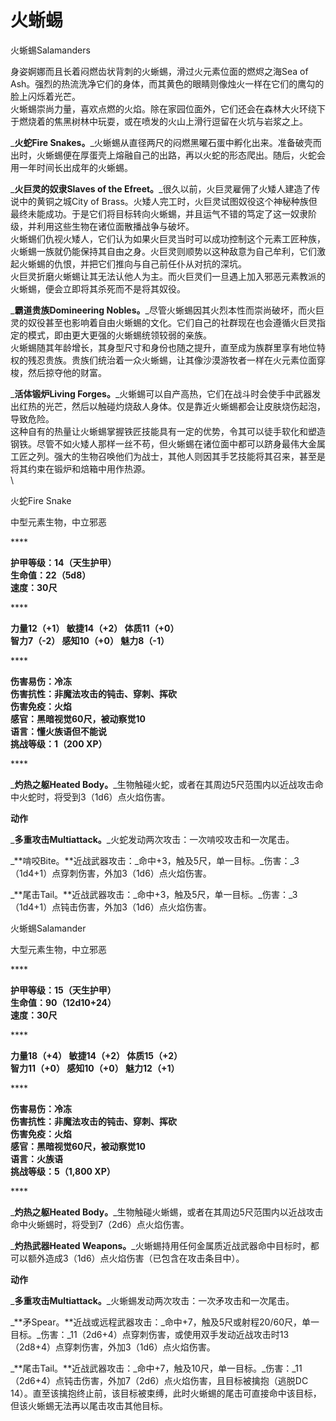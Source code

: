 # 火蜥蜴

火蜥蜴Salamanders

&#x20;   身姿婀娜而且长着闷燃齿状背刺的火蜥蜴，滑过火元素位面的燃烬之海Sea of Ash。强烈的热流洗净它们的身体，而其黄色的眼睛则像烛火一样在它们的鹰勾的脸上闪烁着光芒。\
&#x20;   火蜥蜴崇尚力量，喜欢点燃的火焰。除在家园位面外，它们还会在森林大火环绕下于燃烧着的焦黑树林中玩耍，或在喷发的火山上滑行逗留在火坑与岩浆之上。

&#x20;   _**火蛇Fire Snakes。**_火蜥蜴从直径两尺的闷燃黑曜石蛋中孵化出来。准备破壳而出时，火蜥蜴便在厚蛋壳上熔融自己的出路，再以火蛇的形态爬出。随后，火蛇会用一年时间长出成年的火蜥蜴。

&#x20;   _**火巨灵的奴隶Slaves of the Efreet。**_很久以前，火巨灵雇佣了火矮人建造了传说中的黄铜之城City of Brass。火矮人完工时，火巨灵试图奴役这个神秘种族但最终未能成功。于是它们将目标转向火蜥蜴，并且运气不错的笃定了这一奴隶阶级，并利用这些生物在诸位面散播战争与破坏。\
&#x20;   火蜥蜴们仇视火矮人，它们认为如果火巨灵当时可以成功控制这个元素工匠种族，火蜥蜴一族就仍能保持其自由之身。火巨灵则顺势以这种敌意为自己牟利，它们激起火蜥蜴的仇恨，并把它们推向与自己前任仆从对抗的深坑。\
&#x20;   火巨灵折磨火蜥蜴让其无法认他人为主。而火巨灵们一旦遇上加入邪恶元素教派的火蜥蜴，便会立即将其杀死而不是将其奴役。

&#x20;   _**霸道贵族Domineering Nobles。**_尽管火蜥蜴因其火烈本性而崇尚破坏，而火巨灵的奴役甚至也影响着自由火蜥蜴的文化。它们自己的社群现在也会遵循火巨灵指定的模式，即由更大更强的火蜥蜴统领较弱的亲族。\
&#x20;   火蜥蜴随其年龄增长，其身型尺寸和身份也随之提升，直至成为族群里享有地位特权的残忍贵族。贵族们统治着一众火蜥蜴，让其像沙漠游牧者一样在火元素位面穿梭，然后掠夺他的财富。

&#x20;   _**活体锻炉Living Forges。**_火蜥蜴可以自产高热，它们在战斗时会使手中武器发出红热的光芒，然后以触碰灼烧敌人身体。仅是靠近火蜥蜴都会让皮肤烧伤起泡，导致危险。\
&#x20;   这种自有的热量让火蜥蜴掌握铁匠技能具有一定的优势，令其可以徒手软化和塑造钢铁。尽管不如火矮人那样一丝不苟，但火蜥蜴在诸位面中都可以跻身最伟大金属工匠之列。强大的生物召唤他们为战士，其他人则因其手艺技能将其召来，甚至是将其约束在锻炉和焙箱中用作热源。\
\


火蛇Fire Snake

中型元素生物，中立邪恶

&#x20;****&#x20;

**护甲等级：14（天生护甲）**\
**生命值：22（5d8）**\
**速度：30尺**

&#x20;****&#x20;

**力量12（+1）     敏捷14（+2）     体质11（+0）**\
**智力7（-2）       感知10（+0）     魅力8（-1）**

&#x20;****&#x20;

**伤害易伤：冷冻**\
**伤害抗性：非魔法攻击的钝击、穿刺、挥砍**\
**伤害免疫：火焰**\
**感官：黑暗视觉60尺，被动察觉10**\
**语言：懂火族语但不能说**\
**挑战等级：1（200 XP）**

&#x20;****&#x20;

&#x20; _**灼热之躯Heated Body。**_生物触碰火蛇，或者在其周边5尺范围内以近战攻击命中火蛇时，将受到3（1d6）点火焰伤害。

**动作**

&#x20; _**多重攻击Multiattack。**_火蛇发动两次攻击：一次啃咬攻击和一次尾击。

&#x20; _**啃咬Bite。**近战武器攻击：_命中+3，触及5尺，单一目标。_伤害：_3（1d4+1）点穿刺伤害，外加3（1d6）点火焰伤害。

&#x20; _**尾击Tail。**近战武器攻击：_命中+3，触及5尺，单一目标。_伤害：_3（1d4+1）点钝击伤害，外加3（1d6）点火焰伤害。

&#x20;

&#x20;

火蜥蜴Salamander

大型元素生物，中立邪恶

&#x20;****&#x20;

**护甲等级：15（天生护甲）**\
**生命值：90（12d10+24）**\
**速度：30尺**

&#x20;****&#x20;

**力量18（+4）     敏捷14（+2）     体质15（+2）**\
**智力11（+0）     感知10（+0）     魅力12（+1）**

&#x20;****&#x20;

**伤害易伤：冷冻**\
**伤害抗性：非魔法攻击的钝击、穿刺、挥砍**\
**伤害免疫：火焰**\
**感官：黑暗视觉60尺，被动察觉10**\
**语言：火族语**\
**挑战等级：5（1,800 XP）**

&#x20;****&#x20;

&#x20; _**灼热之躯Heated Body。**_生物触碰火蜥蜴，或者在其周边5尺范围内以近战攻击命中火蜥蜴时，将受到7（2d6）点火焰伤害。

&#x20; _**灼热武器Heated Weapons。**_火蜥蜴持用任何金属质近战武器命中目标时，都可以额外造成3（1d6）点火焰伤害（已包含在攻击条目中）。

**动作**

&#x20; _**多重攻击Multiattack。**_火蜥蜴发动两次攻击：一次矛攻击和一次尾击。

&#x20; _**矛Spear。**近战或远程武器攻击：_命中+7，触及5尺或射程20/60尺，单一目标。_伤害：_11（2d6+4）点穿刺伤害，或使用双手发动近战攻击时13（2d8+4）点穿刺伤害，外加3（1d6）点火焰伤害。

&#x20; _**尾击Tail。**近战武器攻击：_命中+7，触及10尺，单一目标。_伤害：_11（2d6+4）点钝击伤害，外加7（2d6）点火焰伤害，且目标被擒抱（逃脱DC 14）。直至该擒抱终止前，该目标被束缚，此时火蜥蜴的尾击可直接命中该目标，但该火蜥蜴无法再以尾击攻击其他目标。

&#x20;
